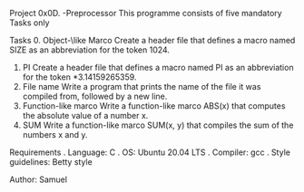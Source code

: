 Project 0x0D. -Preprocessor
This programme consists of five mandatory Tasks only

Tasks
0. Object-\like Marco
   Create a header file that defines a macro named SIZE as an abbreviation for the token 1024.
1. PI
   Create a header file that defines a macro named PI as an abbreviation for the token *3.14159265359.
2. File name
   Write a program that prints the name of the file it was compiled from, followed by a new line.
3. Function-like marco
   Write a function-like marco ABS(x) that computes the absolute value of a number x.
4. SUM
   Write a function-like marco SUM(x, y) that compiles the sum of the numbers x and y.

Requirements
. Language: C
. OS: Ubuntu 20.04 LTS
. Compiler: gcc 
. Style guidelines: Betty style

Author:
Samuel
